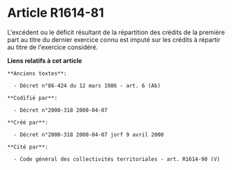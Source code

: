 # Article R1614-81

L'excédent ou le déficit résultant de la répartition des crédits de la première part au titre du dernier exercice connu est
imputé sur les crédits à répartir au titre de l'exercice considéré.

**Liens relatifs à cet article**

	**Anciens textes**:

	  - Décret n°86-424 du 12 mars 1986 - art. 6 (Ab)

	**Codifié par**:

	  - Décret n°2000-318 2000-04-07

	**Créé par**:

	  - Décret n°2000-318 2000-04-07 jorf 9 avril 2000

	**Cité par**:

	  - Code général des collectivités territoriales - art. R1614-90 (V)
